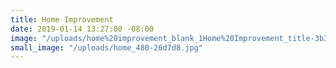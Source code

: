 ```yaml
---
title: Home Improvement
date: 2019-01-14 13:27:00 -08:00
image: "/uploads/home%20improvement_blank_1Home%20Improvement_title-3b3b85.jpg"
small_image: "/uploads/home_480-26d7d8.jpg"
---
```


